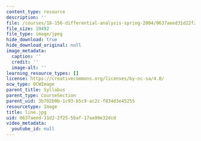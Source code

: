```yaml
---
content_type: resource
description: ''
file: /courses/18-156-differential-analysis-spring-2004/0637aeed31d22f255baf17aa99e32dcd_line.jpg
file_size: 19492
file_type: image/jpeg
hide_download: true
hide_download_original: null
image_metadata:
  caption: ''
  credit: ''
  image-alt: ''
learning_resource_types: []
license: https://creativecommons.org/licenses/by-nc-sa/4.0/
ocw_type: OCWImage
parent_title: Syllabus
parent_type: CourseSection
parent_uid: 3b702b0b-1c93-b5c9-ac2c-f834d3e45255
resourcetype: Image
title: line.jpg
uid: 0637aeed-31d2-2f25-5baf-17aa99e32dcd
video_metadata:
  youtube_id: null
---
```

